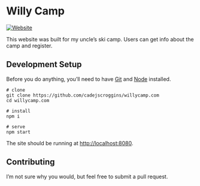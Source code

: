 # Willy Camp

[![Website](https://img.shields.io/badge/website-willycamp.com-lightgrey.svg)](https://willycamp.com)

This website was built for my uncle&rsquo;s ski camp. Users can get info about the camp and register.

## Development Setup

Before you do anything, you&rsquo;ll need to have [Git](https://git-scm.com/) and [Node](https://nodejs.org/en/) installed.

```shell
# clone
git clone https://github.com/cadejscroggins/willycamp.com
cd willycamp.com

# install
npm i

# serve
npm start
```

The site should be running at [http://localhost:8080](http://localhost:8080).

## Contributing

I&rsquo;m not sure why you would, but feel free to submit a pull request.
